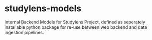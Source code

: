 # studylens-models
Internal Backend Models for Studylens Project, defined as seperately installable python package for re-use between web backend and data ingestion pipelines.
